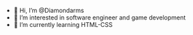 - 👋 Hi, I’m @Diamondarms
- 👀 I’m interested in software engineer and game development
- 🌱 I’m currently learning HTML-CSS

<!---
Diamondarms/Diamondarms is a ✨ special ✨ repository because its `README.md` (this file) appears on your GitHub profile.
You can click the Preview link to take a look at your changes.
--->

